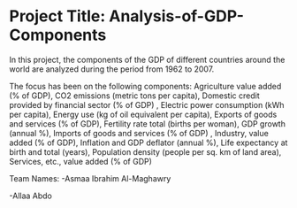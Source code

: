 # Project Title: Analysis-of-GDP-Components


In this project, the components of the GDP of different countries around the world are analyzed during the period from 1962 to 2007.

The focus has been on the following components: 
Agriculture value added (% of GDP), 
CO2 emissions (metric tons per capita), 
Domestic credit provided by financial sector (% of GDP)
, Electric power consumption (kWh per capita),
Energy use (kg of oil equivalent per capita),
Exports of goods and services (% of GDP),
Fertility rate total (births per woman), 
GDP growth (annual %), 
Imports of goods and services (% of GDP)
, Industry, value added (% of GDP), Inflation and GDP deflator (annual %), 
Life expectancy at birth and total (years), 
Population density (people per sq. km of land area),
Services, etc., value added (% of GDP)



Team Names:
-Asmaa Ibrahim Al-Maghawry


-Allaa Abdo
